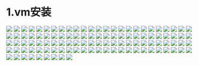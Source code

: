 1.vm安装
==
![](img/48.png)
![](img/49.png)
![](img/50.png)
![](img/51.png)
![](img/52.png)
![](img/53.png)
![](img/54.png)
![](img/55.png)
![](img/56.png)
![](img/57.png)
![](img/58.png)
![](img/59.png)
![](img/60.png)
![](img/61.png)
![](img/62.png)
![](img/63.png)
![](img/64.png)
![](img/65.png)
![](img/66.png)
![](img/67.png)
![](img/68.png)
![](img/69.png)
![](img/70.png)
![](img/71.png)
![](img/72.png)
![](img/73.png)
![](img/74.png)
![](img/75.png)
![](img/76.png)
![](img/77.png)
![](img/78.png)
![](img/79.png)
![](img/80.png)
![](img/81.png)
![](img/82.png)
![](img/83.png)
![](img/84.png)
![](img/85.png)
![](img/86.png)
![](img/87.png)
![](img/88.png)
![](img/89.png)
![](img/90.png)
![](img/91.png)
![](img/92.png)
![](img/93.png)
![](img/94.png)
![](img/95.png)
![](img/96.png)
![](img/97.png)
![](img/98.png)
![](img/99.png)
![](img/100.png)
![](img/101.png)
![](img/102.png)
![](img/103.png)
![](img/104.png)
![](img/105.png)
![](img/106.png)
![](img/107.png)
![](img/108.png)
![](img/109.png)
![](img/110.png)
![](img/111.png)
![](img/112.png)
![](img/113.png)
![](img/114.png)
![](img/115.png)
![](img/116.png)
![](img/117.png)
![](img/118.png)
![](img/119.png)
![](img/120.png)
![](img/121.png)
![](img/122.png)
![](img/123.png)
![](img/124.png)
![](img/125.png)
![](img/126.png)
![](img/127.png)
![](img/128.png)
![](img/129.png)
![](img/130.png)
![](img/131.png)
![](img/132.png)
![](img/133.png)
![](img/134.png)
![](img/135.png)
![](img/136.png)
![](img/137.png)
![](img/138.png)
![](img/139.png)
![](img/140.png)
![](img/141.png)
![](img/142.png)
![](img/143.png)
![](img/144.png)
![](img/145.png)
![](img/146.png)
![](img/147.png)
![](img/148.png)
![](img/149.png)
![](img/150.png)
![](img/151.png)
![](img/152.png)
![](img/153.png)
![](img/154.png)
![](img/155.png)
![](img/156.png)